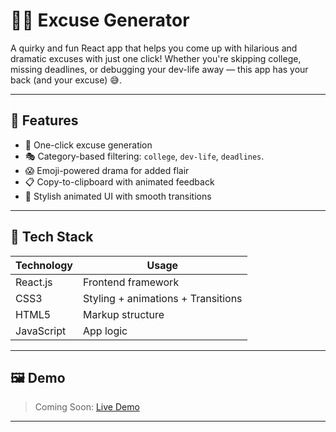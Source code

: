# 🤷‍♂️ Excuse Generator

A quirky and fun React app that helps you come up with hilarious and dramatic excuses with just one click! Whether you're skipping college, missing deadlines, or debugging your dev-life away — this app has your back (and your excuse) 😅.

---

## 🚀 Features

- 🎯 One-click excuse generation
- 🎭 Category-based filtering: `college`, `dev-life`, `deadlines`.
- 😱 Emoji-powered drama for added flair
- 📋 Copy-to-clipboard with animated feedback
- 💅 Stylish animated UI with smooth transitions

---

## 🔧 Tech Stack

| Technology | Usage |
|------------|-------|
| React.js   | Frontend framework |
| CSS3       | Styling + animations + Transitions |
| HTML5      | Markup structure |
| JavaScript | App logic |

---

## 🖼️ Demo

> Coming Soon: [Live Demo](https://drive.google.com/file/d/1u_kw0YXgyaOb_HFOdM-ZlWfmtFK1jGJA/view)

---
